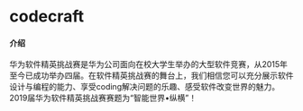 ﻿# codecraft

#### 介绍
华为软件精英挑战赛是华为公司面向在校大学生举办的大型软件竞赛，从2015年至今已成功举办四届。在软件精英挑战赛的舞台上，我们相信您可以充分展示软件设计与编程的能力、享受coding解决问题的乐趣、感受软件改变世界的魅力。 2019届华为软件精英挑战赛赛题为“智能世界•纵横”！
